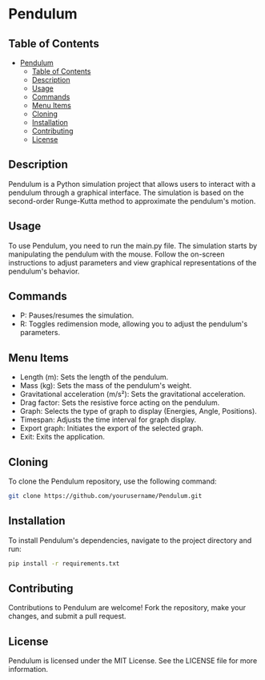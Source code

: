 # Pendulum

## Table of Contents

- [Pendulum](#pendulum)
  - [Table of Contents](#table-of-contents)
  - [Description](#description)
  - [Usage](#usage)
  - [Commands](#commands)
  - [Menu Items](#menu-items)
  - [Cloning](#cloning)
  - [Installation](#installation)
  - [Contributing](#contributing)
  - [License](#license)

## Description

Pendulum is a Python simulation project that allows users to interact with a pendulum through a graphical interface. The simulation is based on the second-order Runge-Kutta method to approximate the pendulum's motion.

## Usage

To use Pendulum, you need to run the main.py file. The simulation starts by manipulating the pendulum with the mouse. Follow the on-screen instructions to adjust parameters and view graphical representations of the pendulum's behavior.

## Commands

- P: Pauses/resumes the simulation.
- R: Toggles redimension mode, allowing you to adjust the pendulum's parameters.

## Menu Items

- Length (m): Sets the length of the pendulum.
- Mass (kg): Sets the mass of the pendulum's weight.
- Gravitational acceleration (m/s²): Sets the gravitational acceleration.
- Drag factor: Sets the resistive force acting on the pendulum.
- Graph: Selects the type of graph to display (Energies, Angle, Positions).
- Timespan: Adjusts the time interval for graph display.
- Export graph: Initiates the export of the selected graph.
- Exit: Exits the application.

## Cloning 
To clone the Pendulum repository, use the following command:

```bash
git clone https://github.com/yourusername/Pendulum.git
```
## Installation

To install Pendulum's dependencies, navigate to the project directory and run:

```bash
pip install -r requirements.txt
```

## Contributing
Contributions to Pendulum are welcome! Fork the repository, make your changes, and submit a pull request.

## License
Pendulum is licensed under the MIT License. See the LICENSE file for more information.